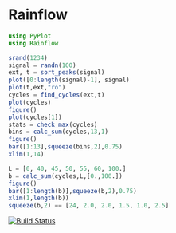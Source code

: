 # Rainflow
```Julia
using PyPlot
using Rainflow

srand(1234)
signal = randn(100)
ext, t = sort_peaks(signal)
plot([0:length(signal)-1], signal)
plot(t,ext,"ro")
cycles = find_cycles(ext,t)
plot(cycles)
figure()
plot(cycles[1])
stats = check_max(cycles)
bins = calc_sum(cycles,13,1)
figure()
bar([1:13],squeeze(bins,2),0.75)
xlim(1,14)

L = [0, 40, 45, 50, 55, 60, 100.]
b = calc_sum(cycles,L,[0.,100.])
figure()
bar([1:length(b)],squeeze(b,2),0.75)
xlim(1,length(b))
squeeze(b,2) == [24, 2.0, 2.0, 1.5, 1.0, 2.5]
```
[![Build Status](https://travis-ci.org/dhoegh/Rainflow.jl.svg?branch=master)](https://travis-ci.org/dhoegh/Rainflow.jl)
